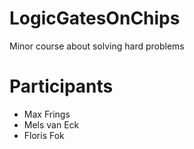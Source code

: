 # LogicGatesOnChips
Minor course about solving hard problems

# Participants
* Max Frings
* Mels van Eck
* Floris Fok
